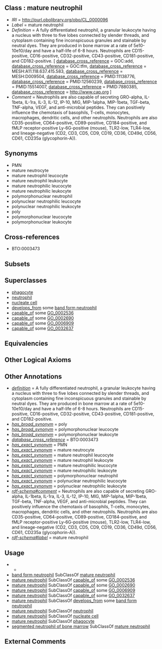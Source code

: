 
## Class : mature neutrophil

 * *IRI* = http://purl.obolibrary.org/obo/CL_0000096
 * *Label* = mature neutrophil
 * *Definition* = A fully differentiated neutrophil, a granular leukocyte having a nucleus with three to five lobes connected by slender threads, and cytoplasm containing fine inconspicuous granules and stainable by neutral dyes. They are produced in bone marrow at a rate of 5e10-10e10/day and have a half-life of 6-8 hours. Neutrophils are CD15-positive, CD16-positive, CD32-positive, CD43-positive, CD181-positive, and CD182-positive. [ [database_cross_reference](../../ef/oboInOwl#hasDbXref.md) = GOC:add, [database_cross_reference](../../ef/oboInOwl#hasDbXref.md) = GOC:tfm, [database_cross_reference](../../ef/oboInOwl#hasDbXref.md) = MESH:A11.118.637.415.583, [database_cross_reference](../../ef/oboInOwl#hasDbXref.md) = MESH:D009504, [database_cross_reference](../../ef/oboInOwl#hasDbXref.md) = PMID:11138776, [database_cross_reference](../../ef/oboInOwl#hasDbXref.md) = PMID:12560239, [database_cross_reference](../../ef/oboInOwl#hasDbXref.md) = PMID:15514007, [database_cross_reference](../../ef/oboInOwl#hasDbXref.md) = PMID:7880385, [database_cross_reference](../../ef/oboInOwl#hasDbXref.md) = http://www.cap.org ]
 * *Comment* = Neutrophils are also capable of secreting GRO-alpha, IL-1beta, IL-1ra, IL-3, IL-12, IP-10, MIG, MIP-1alpha, MIP-1beta, TGF-beta, TNF-alpha, VEGF, and anti-microbial peptides. They can positively influence the chemotaxis of basophils, T-cells, monocytes, macrophages, dendritic cells, and other neutrophils. Neutrophils are also CD35-positive, CD64-positive, CD89-positive, CD184-positive, and fMLP receptor-positive Ly-6G-positive (mouse), TLR2-low, TLR4-low, and lineage-negative (CD2, CD3, CD5, CD9, CD19, CD36, CD49d, CD56, CD61, CD235a (glycophorin-A)).

## Synonyms

 * PMN
 * mature neutrocyte
 * mature neutrophil leucocyte
 * mature neutrophil leukocyte
 * mature neutrophilic leucocyte
 * mature neutrophilic leukocyte
 * polymorphonuclear neutrophil
 * polynuclear neutrophilic leucocyte
 * polynuclear neutrophilic leukocyte
 * poly
 * polymorphonuclear leucocyte
 * polymorphonuclear leukocyte

## Cross-references

 * BTO:0003473

## Subsets


## Superclasses

 * [phagocyte](../../CL/34/CL_0000234.md)
 * [neutrophil](../../CL/75/CL_0000775.md)
 * [nucleate cell](../../CL/42/CL_0002242.md)
 * [develops_from](../../RO/02/RO_0002202.md) some [band form neutrophil](../../CL/60/CL_0000560.md)
 * [capable_of](../../RO/15/RO_0002215.md) some [GO_0002536](../../GO/36/GO_0002536.md)
 * [capable_of](../../RO/15/RO_0002215.md) some [GO_0002690](../../GO/90/GO_0002690.md)
 * [capable_of](../../RO/15/RO_0002215.md) some [GO_0006909](../../GO/09/GO_0006909.md)
 * [capable_of](../../RO/15/RO_0002215.md) some [GO_0032637](../../GO/37/GO_0032637.md)

## Equivalencies


## Other Logical Axioms


## Other Annotations

 * *[definition](../../IAO/15/IAO_0000115.md)* = A fully differentiated neutrophil, a granular leukocyte having a nucleus with three to five lobes connected by slender threads, and cytoplasm containing fine inconspicuous granules and stainable by neutral dyes. They are produced in bone marrow at a rate of 5e10-10e10/day and have a half-life of 6-8 hours. Neutrophils are CD15-positive, CD16-positive, CD32-positive, CD43-positive, CD181-positive, and CD182-positive.
 * *[has_broad_synonym](../../ym/oboInOwl#hasBroadSynonym.md)* = poly
 * *[has_broad_synonym](../../ym/oboInOwl#hasBroadSynonym.md)* = polymorphonuclear leucocyte
 * *[has_broad_synonym](../../ym/oboInOwl#hasBroadSynonym.md)* = polymorphonuclear leukocyte
 * *[database_cross_reference](../../ef/oboInOwl#hasDbXref.md)* = BTO:0003473
 * *[has_exact_synonym](../../ym/oboInOwl#hasExactSynonym.md)* = PMN
 * *[has_exact_synonym](../../ym/oboInOwl#hasExactSynonym.md)* = mature neutrocyte
 * *[has_exact_synonym](../../ym/oboInOwl#hasExactSynonym.md)* = mature neutrophil leucocyte
 * *[has_exact_synonym](../../ym/oboInOwl#hasExactSynonym.md)* = mature neutrophil leukocyte
 * *[has_exact_synonym](../../ym/oboInOwl#hasExactSynonym.md)* = mature neutrophilic leucocyte
 * *[has_exact_synonym](../../ym/oboInOwl#hasExactSynonym.md)* = mature neutrophilic leukocyte
 * *[has_exact_synonym](../../ym/oboInOwl#hasExactSynonym.md)* = polymorphonuclear neutrophil
 * *[has_exact_synonym](../../ym/oboInOwl#hasExactSynonym.md)* = polynuclear neutrophilic leucocyte
 * *[has_exact_synonym](../../ym/oboInOwl#hasExactSynonym.md)* = polynuclear neutrophilic leukocyte
 * *[rdf-schema#comment](../../nt/rdf-schema#comment.md)* = Neutrophils are also capable of secreting GRO-alpha, IL-1beta, IL-1ra, IL-3, IL-12, IP-10, MIG, MIP-1alpha, MIP-1beta, TGF-beta, TNF-alpha, VEGF, and anti-microbial peptides. They can positively influence the chemotaxis of basophils, T-cells, monocytes, macrophages, dendritic cells, and other neutrophils. Neutrophils are also CD35-positive, CD64-positive, CD89-positive, CD184-positive, and fMLP receptor-positive Ly-6G-positive (mouse), TLR2-low, TLR4-low, and lineage-negative (CD2, CD3, CD5, CD9, CD19, CD36, CD49d, CD56, CD61, CD235a (glycophorin-A)).
 * *[rdf-schema#label](../../el/rdf-schema#label.md)* = mature neutrophil

## Usage

 * -
 * [band form neutrophil](../../CL/60/CL_0000560.md) SubClassOf [mature neutrophil](../../CL/96/CL_0000096.md)
 * [mature neutrophil](../../CL/96/CL_0000096.md) SubClassOf [capable_of](../../RO/15/RO_0002215.md) some [GO_0002536](../../GO/36/GO_0002536.md)
 * [mature neutrophil](../../CL/96/CL_0000096.md) SubClassOf [capable_of](../../RO/15/RO_0002215.md) some [GO_0002690](../../GO/90/GO_0002690.md)
 * [mature neutrophil](../../CL/96/CL_0000096.md) SubClassOf [capable_of](../../RO/15/RO_0002215.md) some [GO_0006909](../../GO/09/GO_0006909.md)
 * [mature neutrophil](../../CL/96/CL_0000096.md) SubClassOf [capable_of](../../RO/15/RO_0002215.md) some [GO_0032637](../../GO/37/GO_0032637.md)
 * [mature neutrophil](../../CL/96/CL_0000096.md) SubClassOf [develops_from](../../RO/02/RO_0002202.md) some [band form neutrophil](../../CL/60/CL_0000560.md)
 * [mature neutrophil](../../CL/96/CL_0000096.md) SubClassOf [neutrophil](../../CL/75/CL_0000775.md)
 * [mature neutrophil](../../CL/96/CL_0000096.md) SubClassOf [nucleate cell](../../CL/42/CL_0002242.md)
 * [mature neutrophil](../../CL/96/CL_0000096.md) SubClassOf [phagocyte](../../CL/34/CL_0000234.md)
 * [segmented neutrophil of bone marrow](../../CL/14/CL_0011114.md) SubClassOf [mature neutrophil](../../CL/96/CL_0000096.md)

## External Comments

